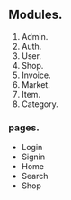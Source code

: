 
## Modules.

1. Admin.
2. Auth.
3. User.
4. Shop.
5. Invoice.
6. Market.
7. Item.
8. Category.

### pages.

- Login
- Signin
- Home
- Search
- Shop
